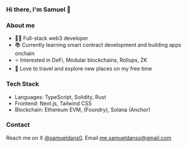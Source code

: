 ### Hi there, I'm Samuel 👋

### About me
- 👨‍💻 Full-stack web3 developer 
- 📚 Currently learning smart contract development and building apps onchain
- ⭐️ Interested in DeFi, Modular blockchains, Rollups, ZK
- 🌴 Love to travel and explore new places on my free time
  
<!-- 
### Projects
- [savings-vault](https://www.phuture.finance/products/usv) : Crypto's first USDC bond ETF.
- [Phuture DeFi Index](https://www.phuture.finance/products/pdi) : Yield generating DeFi index.
- [Colony Avalanche Index](https://www.phuture.finance/products/cai) : The leading Avalanche index.
- [Single-Sided Liquidity DEX](https://news.bitcoin.com/hydra-chain-claims-its-spot-by-launching-a-native-dex/) | Hydra chain native DEX.
- [Ampnet](https://ampnet.io/) | The Tokenization of Real World Assets.
  -->

### Tech Stack
- Languages: TypeScript, Solidity, Rust
- Frontend: Next.js, Tailwind CSS 
- Blockchain: Ethereum EVM, (Foundry), Solana (Anchor)
  
### Contact
Reach me on X [@samueldans0](https://twitter.com/samueldans0). Email me.samueldanso@gmail.com
